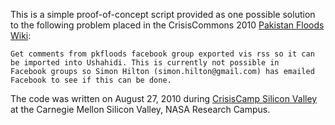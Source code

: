 This is a simple proof-of-concept script provided as one possible
solution to the following problem placed in the CrisisCommons 2010
[Pakistan Floods Wiki][]:

    Get comments from pkfloods facebook group exported vis rss so it can
    be imported into Ushahidi. This is currently not possible in
    Facebook groups so Simon Hilton (simon.hilton@gmail.com) has emailed
    Facebook to see if this can be done.

The code was written on August 27, 2010 during [CrisisCamp Silicon Valley]
at the Carnegie Mellon Silicon Valley, NASA Research Campus.

  [Pakistan Floods Wiki]: http://wiki.crisiscommons.org/wiki/Pakistan/2010_Floods/Tasks
  [CrisisCamp Silicon Valley]: http://crisiscommons.org/blog/2010/08/23/crisiscamp-silicon-valley-pkfloods-friday-august-27-2010/
